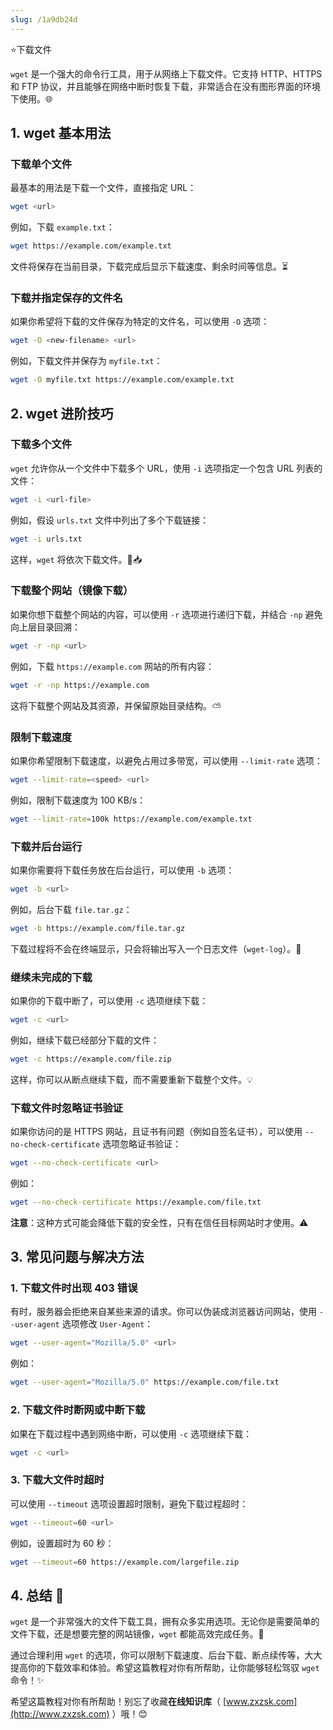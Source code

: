 ```yaml
---
slug: /1a9db24d
---
```

⭐下载文件

`wget` 是一个强大的命令行工具，用于从网络上下载文件。它支持 HTTP、HTTPS 和 FTP 协议，并且能够在网络中断时恢复下载，非常适合在没有图形界面的环境下使用。🌐



## 1. wget 基本用法

### 下载单个文件

最基本的用法是下载一个文件，直接指定 URL：

```bash
wget <url>
```

例如，下载 `example.txt`：

```bash
wget https://example.com/example.txt
```

文件将保存在当前目录，下载完成后显示下载速度、剩余时间等信息。⏳

### 下载并指定保存的文件名

如果你希望将下载的文件保存为特定的文件名，可以使用 `-O` 选项：

```bash
wget -O <new-filename> <url>
```

例如，下载文件并保存为 `myfile.txt`：

```bash
wget -O myfile.txt https://example.com/example.txt
```

## 2. wget 进阶技巧

### 下载多个文件

`wget` 允许你从一个文件中下载多个 URL，使用 `-i` 选项指定一个包含 URL 列表的文件：

```bash
wget -i <url-file>
```

例如，假设 `urls.txt` 文件中列出了多个下载链接：

```bash
wget -i urls.txt
```

这样，`wget` 将依次下载文件。📄📥

### 下载整个网站（镜像下载）

如果你想下载整个网站的内容，可以使用 `-r` 选项进行递归下载，并结合 `-np` 避免向上层目录回溯：

```bash
wget -r -np <url>
```

例如，下载 `https://example.com` 网站的所有内容：

```bash
wget -r -np https://example.com
```

这将下载整个网站及其资源，并保留原始目录结构。⛅

### 限制下载速度

如果你希望限制下载速度，以避免占用过多带宽，可以使用 `--limit-rate` 选项：

```bash
wget --limit-rate=<speed> <url>
```

例如，限制下载速度为 100 KB/s：

```bash
wget --limit-rate=100k https://example.com/example.txt
```

### 下载并后台运行

如果你需要将下载任务放在后台运行，可以使用 `-b` 选项：

```bash
wget -b <url>
```

例如，后台下载 `file.tar.gz`：

```bash
wget -b https://example.com/file.tar.gz
```

下载过程将不会在终端显示，只会将输出写入一个日志文件（`wget-log`）。📂

### 继续未完成的下载

如果你的下载中断了，可以使用 `-c` 选项继续下载：

```bash
wget -c <url>
```

例如，继续下载已经部分下载的文件：

```bash
wget -c https://example.com/file.zip
```

这样，你可以从断点继续下载，而不需要重新下载整个文件。💡

### 下载文件时忽略证书验证

如果你访问的是 HTTPS 网站，且证书有问题（例如自签名证书），可以使用 `--no-check-certificate` 选项忽略证书验证：

```bash
wget --no-check-certificate <url>
```

例如：

```bash
wget --no-check-certificate https://example.com/file.txt
```

**注意**：这种方式可能会降低下载的安全性，只有在信任目标网站时才使用。⚠️

## 3. 常见问题与解决方法

### 1. 下载文件时出现 403 错误

有时，服务器会拒绝来自某些来源的请求。你可以伪装成浏览器访问网站，使用 `--user-agent` 选项修改 `User-Agent`：

```bash
wget --user-agent="Mozilla/5.0" <url>
```

例如：

```bash
wget --user-agent="Mozilla/5.0" https://example.com/file.txt
```

### 2. 下载文件时断网或中断下载

如果在下载过程中遇到网络中断，可以使用 `-c` 选项继续下载：

```bash
wget -c <url>
```

### 3. 下载大文件时超时

可以使用 `--timeout` 选项设置超时限制，避免下载过程超时：

```bash
wget --timeout=60 <url>
```

例如，设置超时为 60 秒：

```bash
wget --timeout=60 https://example.com/largefile.zip
```

## 4. 总结 🌟

`wget` 是一个非常强大的文件下载工具，拥有众多实用选项。无论你是需要简单的文件下载，还是想要完整的网站镜像，`wget` 都能高效完成任务。🔧

通过合理利用 `wget` 的选项，你可以限制下载速度、后台下载、断点续传等，大大提高你的下载效率和体验。希望这篇教程对你有所帮助，让你能够轻松驾驭 `wget` 命令！✨

希望这篇教程对你有所帮助！别忘了收藏**在线知识库**（ [www.zxzsk.com](http://www.zxzsk.com) ）哦！😊

